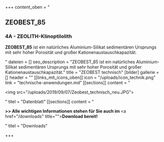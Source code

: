 +++
content_oben = "<h2>ZEOBEST_85  </h2><h3>4A - ZEOLITH-Klinoptilolith  </h3><p><strong>ZEOBEST_85</strong> ist ein natürliches Aluminium-Silikat sedimentären Ursprungs mit sehr hoher Porosität und großer Kationenaustauschkapazität.</p>"
dateien = []
seo_description = "ZEOBEST_85 ist ein natürliches Aluminium-Silikat sedimentären Ursprungs mit sehr hoher Porosität und großer Kationenaustauschkapazität."
title = "ZEOBEST technisch"
[bilder]
gallerie = []
header = ""
[[links_mit_icons_oben]]
icon = "/uploads/icon_technik.png"
link = "technische-anwendungen.md"
[[sections]]
content = "<p><img src=\"/uploads/2019/09/07/Zeobest_technisch_neu.JPG\"></p>"
titel = "Datenblatt"
[[sections]]
content = "<p><strong>&gt;&gt; Alle wichtigen Informationen stehen für Sie auch im </strong><a href=\"/downloads\" title=\"\"><strong>Download </strong></a><strong>bereit!</strong></p>"
titel = "Downloads"

+++
